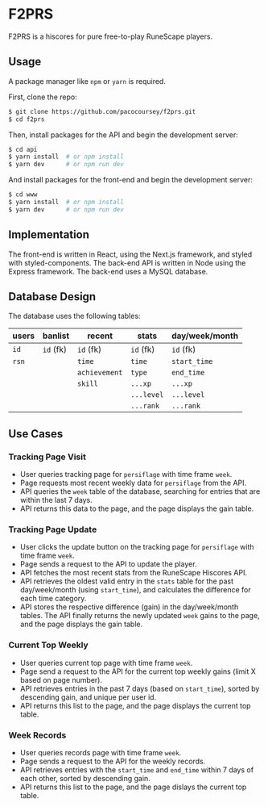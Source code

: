 # F2PRS

F2PRS is a hiscores for pure free-to-play RuneScape players.

## Usage

A package manager like `npm` or `yarn` is required.

First, clone the repo:

```bash
$ git clone https://github.com/pacocoursey/f2prs.git
$ cd f2prs
```

Then, install packages for the API and begin the development server:

```bash
$ cd api
$ yarn install  # or npm install
$ yarn dev      # or npm run dev
```

And install packages for the front-end and begin the development server:

```bash
$ cd www
$ yarn install  # or npm install
$ yarn dev      # or npm run dev
```

## Implementation

The front-end is written in React, using the Next.js framework, and styled with styled-components. The back-end API is written in Node using the Express framework. The back-end uses a MySQL database.

## Database Design

The database uses the following tables:

| users       | banlist         | recent        | stats      | day/week/month |
| ----------- | --------------- | ------------- | -----------| -------------- |
| `id`        | `id` (fk)       | `id` (fk)     | `id` (fk)  | `id` (fk)      |
| `rsn`       |                 | `time`        | `time`     | `start_time`   |
|             |                 | `achievement` | `type`     | `end_time`     |
|             |                 | `skill`       | `...xp`    | `...xp`        |
|             |                 |               | `...level` | `...level`     |
|             |                 |               | `...rank`  | `...rank`      |


## Use Cases

### Tracking Page Visit

- User queries tracking page for `persiflage` with time frame `week`.
- Page requests most recent weekly data for `persiflage` from the API.
- API queries the `week` table of the database, searching for entries that are within the last 7 days.
- API returns this data to the page, and the page displays the gain table.

### Tracking Page Update

- User clicks the update button on the tracking page for `persiflage` with time frame `week`.
- Page sends a request to the API to update the player.
- API fetches the most recent stats from the RuneScape Hiscores API.
- API retrieves the oldest valid entry in the `stats` table for the past day/week/month (using `start_time`), and calculates the difference for each time category.
- API stores the respective difference (gain) in the day/week/month tables. The API finally returns the newly updated `week` gains to the page, and the page displays the gain table.

### Current Top Weekly

- User queries current top page with time frame `week`.
- Page send a request to the API for the current top weekly gains (limit X based on page number).
- API retrieves entries in the past 7 days (based on `start_time`), sorted by descending gain, and unique per user id.
- API returns this list to the page, and the page displays the current top table.

### Week Records

- User queries records page with time frame `week`.
- Page sends a request to the API for the weekly records.
- API retrieves entries with the `start_time` and `end_time` within 7 days of each other, sorted by descending gain.
- API returns this list to the page, and the page dislays the current top table.

